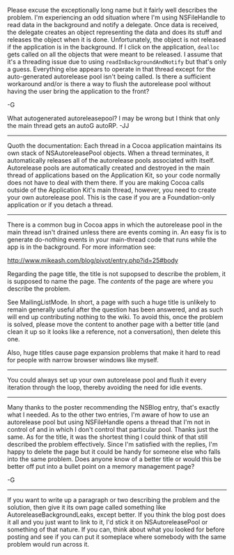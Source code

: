 Please excuse the exceptionally long name but it fairly well describes the problem.  I'm experiencing an odd situation where I'm using NSFileHandle to read data in the background and notify a delegate.  Once data is received, the delegate creates an object representing the data and does its stuff and releases the object when it is done.  Unfortunately, the object is not released if the application is in the background.  If I click on the application, `dealloc` gets called on all the objects that were meant to be released.  I assume that it's a threading issue due to using `readInBackgroundAndNotify` but that's only a guess.  Everything else appears to operate in that thread except for the auto-generated autorelease pool isn't being called.  Is there a sufficient workaround and/or is there a way to flush the autorelease pool without having the user bring the application to the front?

-G

What autogenerated autoreleasepool? I may be wrong but I think that only the main thread gets an autoG autoRP. -JJ

----

Quoth the documentation:
Each thread in a Cocoa application maintains its own stack of NSAutoreleasePool objects. When a thread terminates, it automatically releases all of the autorelease pools associated with itself. Autorelease pools are automatically created and destroyed in the main thread of applications based on the Application Kit, so your code normally does not have to deal with them there. If you are making Cocoa calls outside of the Application Kit's main thread, however, you need to create your own autorelease pool. This is the case if you are a Foundation-only application or if you detach a thread.

----
There is a common bug in Cocoa apps in which the autorelease pool in the main thread isn't drained unless there are events coming in. An easy fix is to generate do-nothing events in your main-thread code that runs while the app is in the background. For more information see:

http://www.mikeash.com/blog/pivot/entry.php?id=25#body

Regarding the page title, the title is not supopsed to describe the problem, it is supposed to name the page. The *contents* of the page are where you describe the problem.

See MailingListMode. In short, a page with such a huge title is unlikely to remain generally useful after the question has been answered, and as such will end up contributing nothing to the wiki. To avoid this, once the problem is solved, please move the content to another page with a better title (and clean it up so it looks like a reference, not a conversation), then delete this one.

Also, huge titles cause page expansion problems that make it hard to read for people with narrow browser windows like myself.

----
You could always set up your own autorelease pool and flush it every iteration through the loop, thereby avoiding the need for idle events.

----
Many thanks to the poster recommending the NSBlog entry, that's exactly what I needed.  As to the other two entries, I'm aware of how to use an autorelease pool but using NSFileHandle opens a thread that I'm not in control of and in which I don't control that particular pool.  Thanks just the same.  As for the title, it was the shortest thing I could think of that still described the problem effectively.  Since I'm satisfied with the replies, I'm happy to delete the page but it could be handy for someone else who falls into the same problem.  Does anyone know of a better title or would this be better off put into a bullet point on a memory management page?

-G

----

If you want to write up a paragraph or two describing the problem and the solution, then give it its own page called something like AutoreleaseBackgroundLeaks, except better. If you think the blog post does it all and you just want to link to it, I'd stick it on NSAutoreleasePool or something of that nature. If you can, think about what you looked for before posting and see if you can put it someplace where somebody with the same problem would run across it.
